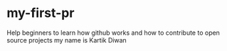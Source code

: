 # my-first-pr
Help beginners to learn how github works and how to contribute to open source projects
my name is Kartik Diwan
